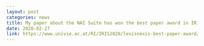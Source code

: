 ```yaml
---
layout: post
categories: news
title: My paper about the NAI Suite has won the best paper award in IRIS 2020
date: 2020-02-27
link: https://www.univie.ac.at/RI/IRIS2020/lexisnexis-best-paper-award/
---
```

